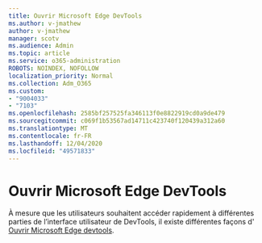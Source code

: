 ```yaml
---
title: Ouvrir Microsoft Edge DevTools
ms.author: v-jmathew
author: v-jmathew
manager: scotv
ms.audience: Admin
ms.topic: article
ms.service: o365-administration
ROBOTS: NOINDEX, NOFOLLOW
localization_priority: Normal
ms.collection: Adm_O365
ms.custom:
- "9004033"
- "7103"
ms.openlocfilehash: 2585bf257525fa346113f0e8822919cd0a9de479
ms.sourcegitcommit: c069f1b53567ad14711c423740f120439a312a60
ms.translationtype: MT
ms.contentlocale: fr-FR
ms.lasthandoff: 12/04/2020
ms.locfileid: "49571833"
---
```

# <a name="open-microsoft-edge-devtools"></a>Ouvrir Microsoft Edge DevTools

À mesure que les utilisateurs souhaitent accéder rapidement à différentes parties de l’interface utilisateur de DevTools, il existe différentes façons d' [Ouvrir Microsoft Edge devtools](https://go.microsoft.com/fwlink/?linkid=2135152).
